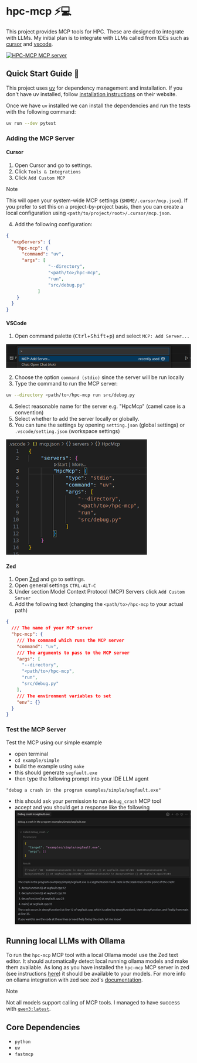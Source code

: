 # hpc-mcp :zap::computer:

This project provides MCP tools for HPC. These are designed to integrate with LLMs. My initial plan
is to integrate with LLMs called from IDEs such as [cursor](https://cursor.com/) and
[vscode](https://code.visualstudio.com/).

<a href="https://glama.ai/mcp/servers/@TomMelt/hpc-mcp">
  <img width="380" height="200" src="https://glama.ai/mcp/servers/@TomMelt/hpc-mcp/badge" alt="HPC-MCP MCP server" />
</a>

## Quick Start Guide :rocket:

This project uses [uv](https://github.com/astral-sh/uv) for dependency management and installation.
If you don't have uv installed, follow [installation
instructions](https://docs.astral.sh/uv/getting-started/installation/) on their website.

Once we have `uv` installed we can install the dependencies and run the tests with the following
command:

```bash
uv run --dev pytest
```

### Adding the MCP Server
#### Cursor

1. Open Cursor and go to settings.
2. Click `Tools & Integrations`
3. Click `Add Custom MCP`

> [!NOTE]
> This will open your system-wide MCP settings (`$HOME/.cursor/mcp.json`). If you prefer to set this
> on a project-by-project basis, then you can create a local configuration using
> `<path/to/project/root>/.cursor/mcp.json`.

4. Add the following configuration:

```json
{
  "mcpServers": {
    "hpc-mcp": {
      "command": "uv",
      "args": [
                "--directory",
                "<path/to>/hpc-mcp",
                "run",
                "src/debug.py"
            ]
    }
  }
}
```

#### VSCode

1. Open command palette (<kbd>Ctrl</kbd>+<kbd>Shift</kbd>+<kbd>p</kbd>) and select `MCP: Add Server...`

![add MCP server](./imgs/vscode/step_1_command.png)

2. Choose the option `command (stdio)` since the server will be run locally
3. Type the command to run the MCP server:
```bash
uv --directory <path/to>/hpc-mcp run src/debug.py
```
4. Select reasonable name for the server e.g. "HpcMcp" (camel case is a convention)
5. Select whether to add the server locally or globally.
6. You can tune the settings by opening `setting.json` (global settings) or `.vscode/setting.json` (workspace settings)

![add MCP server](./imgs/vscode/json_settings.png)

#### Zed

1. Open [Zed](https://zed.dev/) and go to settings.
2. Open general settings `CTRL-ALT-C`
3. Under section Model Context Protocol (MCP) Servers click `Add Custom Server`
4. Add the following text (changing the `<path/to>/hpc-mcp` to your actual path)

```json
{
  /// The name of your MCP server
  "hpc-mcp": {
    /// The command which runs the MCP server
    "command": "uv",
    /// The arguments to pass to the MCP server
    "args": [
      "--directory",
      "<path/to>/hpc-mcp",
      "run",
      "src/debug.py"
    ],
    /// The environment variables to set
    "env": {}
  }
}
```

### Test the MCP Server

Test the MCP using our simple example
- open terminal
- `cd example/simple`
- build the example using `make`
- this should generate `segfault.exe`
- then type the following prompt into your IDE LLM agent
```
"debug a crash in the program examples/simple/segfault.exe"
```
- this should ask your permission to run `debug_crash` MCP tool
- accept and you should get a response like the following
![cursor-demo](./imgs/cursor-demo.png)

## Running local LLMs with Ollama

To run the `hpc-mcp` MCP tool with a local Ollama model use the Zed text editor. It should
automatically detect local running ollama models and make them available. As long as you have
installed the `hpc-mcp` MCP server in zed (see instructions [here](###-test-the-mcp-server)) it
should be available to your models. For more info on ollama integration with zed see zed's
[documentation](https://zed.dev/docs/ai/configuration#ollama).

> [!NOTE]
> Not all models support calling of MCP tools. I managed to have success with
> [`qwen3:latest`](https://ollama.com/library/qwen3:latest).

## Core Dependencies

- `python`
- `uv`
- `fastmcp`